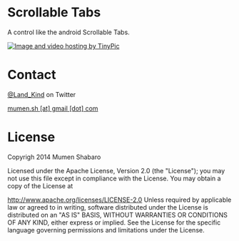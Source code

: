 Scrollable Tabs
========

A control like the android Scrollable Tabs.

<a href="http://tinypic.com?ref=10n55rc" target="_blank"><img src="http://i62.tinypic.com/10n55rc.png" border="0" alt="Image and video hosting by TinyPic"></a>


<B>Contact</B>
========
<a href="https://twitter.com/land_kind">@Land_Kind</a> on Twitter

<a href="mailto:mumen.sh@gmail.com?Subject=Regarding%20SwipeTab%20Control" target="_top">mumen.sh [at] gmail [dot] com</a>




<B>License</B>
========
Copyrigh 2014 Mumen Shabaro

Licensed under the Apache License, Version 2.0 (the "License"); you may not use this file except in compliance with the License. You may obtain a copy of the License at

   http://www.apache.org/licenses/LICENSE-2.0
Unless required by applicable law or agreed to in writing, software distributed under the License is distributed on an "AS IS" BASIS, WITHOUT WARRANTIES OR CONDITIONS OF ANY KIND, either express or implied. See the License for the specific language governing permissions and limitations under the License.
